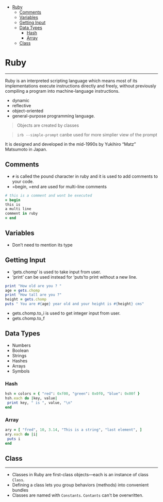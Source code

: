 - [Ruby](#ruby)
  - [Comments](#comments)
  - [Variables](#variables)
  - [Getting Input](#getting-input)
  - [Data Types](#data-types)
    - [Hash](#hash)
    - [Array](#array)
  - [Class](#class)

# Ruby
---
Ruby is an interpreted scripting language which means most of its implementations execute instructions directly and freely, without previously compiling a program into machine-language instructions.
- dynamic
- reflective
- object-oriented
- general-purpose programming language.

> Objects are created by classes

> `irb --simple-prompt` canbe used for more simplier view of the prompt

It is designed and developed in the mid-1990s by Yukihiro “Matz” Matsumoto in Japan.
## Comments

- `#` is called the pound character in ruby and it is used to add comments to your code.
- =begin, =end are used for multi-line comments
```ruby
# this is a comment and wont be executed
= begin
this is 
a multi line
comment in ruby
= end
```
## Variables
- Don’t need to mention its type
## Getting Input
- ‘gets.chomp’ is used to take input from user.
- ‘print’ can be used instead for ‘puts’to print without a new line.
```ruby
print "How old are you ? "
age = gets.chomp
print "How tall are you ?"
height = gets.chomp
puts " You are #{age} year old and your height is #{height} cms"
```
- gets.chomp.to_i is used to get integer input from user.
- gets.chomp.to_f
## Data Types
- Numbers
- Boolean
- Strings
- Hashes
- Arrays
- Symbols

### Hash
```ruby
hsh = colors = { "red": 0xf00, "green": 0x0f0, "blue": 0x00f }
hsh.each do |key, value|
 print key, " is ", value, "\n"
end
```

### Array
```ruby
ary = [ "fred", 10, 3.14, "This is a string", "last element", ]
ary.each do |i|
 puts i
end
```

## Class
---
- Classes in Ruby are first-class objects—each is an instance of class `Class`.
- Defining a class lets you group behaviors (methods) into convenient bundles
- Classes are named with `Constants`. `Contants` can't be overwritten.